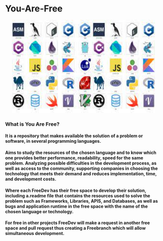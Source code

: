 # You-Are-Free
<p align="center">
  <img width="460" height="300" src="https://github.com/Leumim2020/You-Are-Free/blob/main/image/transferir.jpg">
</p>

### What is You Are Free?
#### It is a repository that makes available the solution of a problem or software, in several programming languages.
#### Aims to study the resources of the chosen language and to know which one provides better performance, readability, speed for the same problem. Analyzing possible difficulties in the development process, as well as access to the community, supporting companies in choosing the technology that meets their demand and reduces implementation, time, and development costs.

#### Where each FreeDev has their free space to develop their solution, including a.readme file that contains the resources used to solve the problem such as Frameworks, Libraries, APIS, and Databases, as well as bugs and application runtime in the free space with the name of the chosen language or technology.

#### For free in other projects FreeDev will make a request in another free space and pull request thus creating a Freebranch which will allow simultaneous development.

